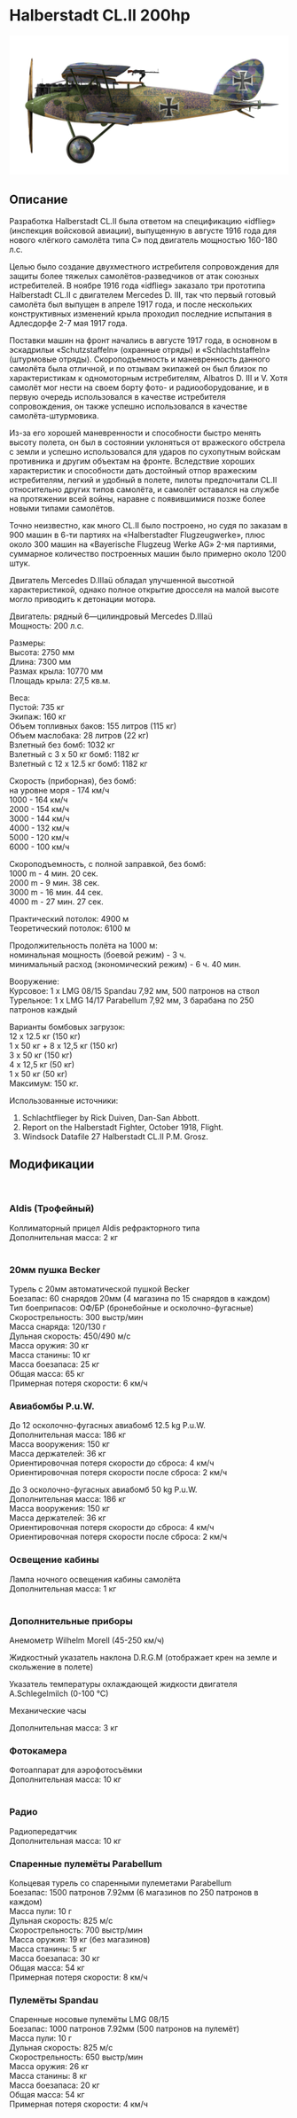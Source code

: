 # Halberstadt CL.II 200hp  
  
![halberstadtcl2au](../images/halberstadtcl2au.png)  
  
## Описание  
  
Разработка Halberstadt CL.II была ответом на спецификацию «idflieg» (инспекция войсковой авиации), выпущенную в августе 1916 года для нового «лёгкого  самолёта типа С» под двигатель мощностью 160-180 л.с.  
  
Целью было создание двухместного истребителя сопровождения для защиты более тяжелых  самолётов-разведчиков от атак союзных истребителей. В ноябре 1916 года «idflieg» заказало три прототипа Halberstadt CL.II с двигателем Mercedes D. III, так что первый готовый  самолёта был выпущен в апреле 1917 года, и после нескольких конструктивных изменений крыла проходил последние испытания в Адлесдорфе 2-7 мая 1917 года.  
  
Поставки машин на фронт начались в августе 1917 года, в основном в эскадрильи «Schutzstaffeln» (охранные отряды) и «Schlachtstaffeln» (штурмовые отряды). Скороподъемность и маневренность данного самолёта была отличной, и по отзывам экипажей он был близок по характеристикам к одномоторным истребителям, Albatros D. III и V. Хотя самолёт мог нести на своем борту фото- и радиооборудование, и в первую очередь использовался в качестве истребителя сопровождения, он также успешно использовался в качестве самолёта-штурмовика.  
  
Из-за его хорошей маневренности и способности быстро менять высоту полета, он был в состоянии уклоняться от вражеского обстрела с земли и успешно использовался для ударов по сухопутным войскам противника и другим объектам на фронте. Вследствие хороших характеристик и способности дать достойный отпор вражеским истребителям, легкий и удобный в полете, пилоты предпочитали CL.II относительно других типов  самолёта, и  самолёт оставался на службе на протяжении всей войны, наравне с появившимися позже более новыми типами  самолётов.  
  
Точно неизвестно, как много CL.II было построено, но судя по заказам в 900 машин в 6-ти партиях на «Halberstadter Flugzeugwerke», плюс около 300 машин на «Bayerische Flugzeug Werke AG» 2-мя партиями, суммарное количество построенных машин было примерно около 1200 штук.  
  
Двигатель Mercedes D.IIIaü обладал улучшенной высотной характеристикой, однако полное открытие дросселя на малой высоте могло приводить к детонации мотора.  
  
  
Двигатель: рядный 6—цилиндровый Mercedes D.IIIaü  
Мощность: 200 л.с.  
  
Размеры:  
Высота: 2750 мм  
Длина: 7300 мм  
Размах крыла: 10770 мм  
Площадь крыла: 27,5 кв.м.  
  
Веса:  
Пустой: 735 кг  
Экипаж: 160 кг  
Объем топливных баков: 155 литров (115 кг)  
Объем маслобакa: 28 литров (22 кг)  
Взлетный без бомб: 1032 кг  
Взлетный с 3 x 50 кг бомб: 1182 кг  
Взлетный с 12 x 12.5 кг бомб: 1182 кг  
  
Скорость (приборная), без бомб:  
на уровне моря - 174 км/ч  
1000 - 164 км/ч  
2000 - 154 км/ч  
3000 - 144 км/ч  
4000 - 132 км/ч  
5000 - 120 км/ч  
6000 - 100 км/ч  
  
Скороподъемность, с полной заправкой, без бомб:  
1000 m -  4 мин. 20 сек.  
2000 m -  9 мин. 38 сек.  
3000 m - 16 мин. 44 сек.  
4000 m - 27 мин. 27 сек.  
  
Практический потолок: 4900 м  
Теоретический потолок: 6100 м  
  
Продолжительность полёта на 1000 м:  
номинальная мощность (боевой режим) - 3 ч.  
минимальный расход (экономический режим) - 6 ч. 40 мин.  
  
Вооружение:  
Курсовое: 1 х LMG 08/15 Spandau 7,92 мм, 500 патронов на ствол  
Турельное: 1 х LMG 14/17 Parabellum 7,92 мм, 3 барабана по 250 патронов каждый  
  
Варианты бомбовых загрузок:  
12 x 12.5 кг (150 кг)  
1 x 50 кг + 8 x 12,5 кг (150 кг)  
3 x 50 кг (150 кг)  
4 x 12,5 кг (50 кг)  
1 x 50 кг (50 кг)  
Максимум: 150 кг.  
  
Использованные источники:  
1) Schlachtflieger by Rick Duiven, Dan-San Abbott.  
2) Report on the Halberstadt Fighter, October 1918, Flight.  
3) Windsock Datafile 27 Halberstadt CL.II P.M. Grosz.  
  
## Модификации  
  ﻿
  
### Aldis (Трофейный)  
  
Коллиматорный прицел Aldis рефракторного типа  
Дополнительная масса: 2 кг  
  ﻿
  
### 20мм пушка Becker  
  
Турель с 20мм автоматической пушкой Becker  
Боезапас: 60 снарядов 20мм (4 магазина по 15 снарядов в каждом)  
Тип боеприпасов: ОФ/БР (бронебойные и осколочно-фугасные)  
Скорострельность: 300 выстр/мин  
Масса снаряда: 120/130 г  
Дульная скорость: 450/490 м/с  
Масса оружия: 30 кг  
Масса станины: 10 кг  
Масса боезапаса: 25 кг  
Общая масса: 65 кг  
Примерная потеря скорости: 6 км/ч  ﻿
  
### Авиабомбы P.u.W.  
  
До 12 осколочно-фугасных авиабомб 12.5 kg P.u.W.  
Дополнительная масса: 186 кг  
Масса вооружения: 150 кг  
Масса держателей: 36 кг  
Ориентировочная потеря скорости до сброса: 4 км/ч  
Ориентировочная потеря скорости после сброса: 2 км/ч  
  
До 3 осколочно-фугасных авиабомб 50 kg P.u.W.  
Дополнительная масса: 186 кг  
Масса вооружения: 150 кг  
Масса держателей: 36 кг  
Ориентировочная потеря скорости до сброса: 4 км/ч  
Ориентировочная потеря скорости после сброса: 2 км/ч  ﻿
  
### Освещение кабины  
  
Лампа ночного освещения кабины самолёта  
Дополнительная масса: 1 кг  
  ﻿
  
### Дополнительные приборы  
  
Анемометр Wilhelm Morell (45-250 км/ч)  
  
Жидкостный указатель наклона D.R.G.M (отображает крен на земле и скольжение в полете)  
  
Указатель температуры охлаждающей жидкости двигателя A.Schlegelmilch (0-100 °C)  
  
Механические часы  
  
Дополнительная масса: 3 кг  ﻿
  
### Фотокамера  
  
Фотоаппарат для аэрофотосъёмки   
Дополнительная масса: 10 кг  
  ﻿
  
### Радио  
  
Радиопередатчик  
Дополнительная масса: 10 кг  ﻿
  
### Спаренные пулемёты Parabellum  
  
Кольцевая турель со спаренными пулеметами Parabellum  
Боезапас: 1500 патронов 7.92мм (6 магазинов по 250 патронов в каждом)  
Масса пули: 10 г  
Дульная скорость: 825 м/с  
Скорострельность: 700 выстр/мин  
Масса оружия: 19 кг (без магазинов)  
Масса станины: 5 кг  
Масса боезапаса: 30 кг  
Общая масса: 54 кг  
Примерная потеря скорости: 8 км/ч  ﻿
  
### Пулемёты Spandau  
  
Спаренные носовые пулемёты LMG 08/15  
Боезапас: 1000 патронов 7.92мм (500 патронов на пулемёт)  
Масса пули: 10 г  
Дульная скорость: 825 м/с  
Скорострельность: 650 выстр/мин  
Масса оружия: 26 кг  
Масса станины: 8 кг  
Масса боезапаса: 20 кг  
Общая масса: 54 кг  
Примерная потеря скорости: 4 км/ч  